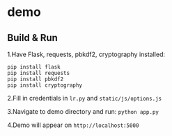 # demo #

## Build & Run ##

1.Have Flask, requests, pbkdf2, cryptography installed:

```pip install flask``` <br>
```pip install requests``` <br>
```pip install pbkdf2 ``` <br>
```pip install cryptography ``` <br>

2.Fill in credentials in ```lr.py``` and ```static/js/options.js```

3.Navigate to demo directory and run: ```python app.py```

4.Demo will appear on ```http://localhost:5000```